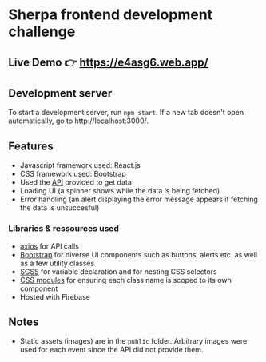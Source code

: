 # Sherpa frontend development challenge

## Live Demo 👉  https://e4asg6.web.app/

## Development server
To start a development server, run `npm start`. If a new tab doesn't open automatically, go to http://localhost:3000/.

## Features

- Javascript framework used: React.js
- CSS framework used: Bootstrap
- Used the [API](https://tt-sherpa-backend.herokuapp.com) provided to get data
- Loading UI (a spinner shows while the data is being fetched)
- Error handling (an alert displaying the error message appears if fetching the data is unsuccesful)

### Libraries & ressources used

- [axios](https://github.com/axios/axios) for API calls
- [Bootstrap](https://github.com/twbs/bootstrap) for diverse UI components such as buttons, alerts etc. as well as a few utility classes
- [SCSS](https://github.com/sass/sass) for variable declaration and for nesting CSS selectors
- [CSS modules](https://github.com/css-modules/css-modules) for ensuring each class name is scoped to its own component
- Hosted with Firebase

## Notes

- Static assets (images) are in the `public` folder. Arbitrary images were used for each event since the API did not provide them.
